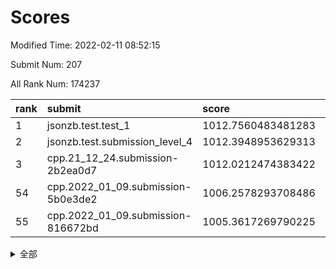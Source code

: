 # Scores

Modified Time: 2022-02-11 08:52:15

Submit Num: 207

All Rank Num: 174237

| rank |               submit               |       score        |       sigma        | pk_num |
| :--- | :--------------------------------- | :----------------- | :----------------- | :----- |
| 1    | jsonzb.test.test_1                 | 1012.7560483481283 | 0.8337771345758559 | 3369   |
| 2    | jsonzb.test.submission_level_4     | 1012.3948953629313 | 0.7872573190468227 | 3369   |
| 3    | cpp.21_12_24.submission-2b2ea0d7   | 1012.0212474383422 | 0.7664106602696086 | 3363   |
| 54   | cpp.2022_01_09.submission-5b0e3de2 | 1006.2578293708486 | 0.7139108711925533 | 3369   |
| 55   | cpp.2022_01_09.submission-816672bd | 1005.3617269790225 | 0.719896399665586  | 3364   |


<details>
<summary>全部</summary>

| rank |                 submit                 |       score        |       sigma        | pk_num |
| :--- | :------------------------------------- | :----------------- | :----------------- | :----- |
| 1    | jsonzb.test.test_1                     | 1012.7560483481283 | 0.8337771345758559 | 3369   |
| 2    | jsonzb.test.submission_level_4         | 1012.3948953629313 | 0.7872573190468227 | 3369   |
| 3    | cpp.21_12_24.submission-2b2ea0d7       | 1012.0212474383422 | 0.7664106602696086 | 3363   |
| 4    | gobigger.level_3.submission_level_3_10 | 1011.3746577268228 | 0.7870922656235478 | 3365   |
| 5    | gobigger.level_3.submission_level_3_5  | 1011.174036450032  | 0.7577512482369188 | 3366   |
| 6    | gobigger.level_3.submission_level_3_48 | 1011.1445721496818 | 0.7601645621880327 | 3367   |
| 7    | gobigger.level_3.submission_level_3_42 | 1011.1216208190727 | 0.7757667783794495 | 3369   |
| 8    | gobigger.level_3.submission_level_3_32 | 1010.8957675736937 | 0.7853668810393283 | 3372   |
| 9    | gobigger.level_3.submission_level_3_28 | 1010.8839198272423 | 0.7895121567165029 | 3368   |
| 10   | gobigger.level_3.submission_level_3_45 | 1010.8807909219886 | 0.7875847482262177 | 3365   |
| 11   | gobigger.level_3.submission_level_3_46 | 1010.7976582336067 | 0.7630957717629144 | 3366   |
| 12   | gobigger.level_3.submission_level_3_23 | 1010.7941906378662 | 0.7767119355893435 | 3366   |
| 13   | gobigger.level_3.submission_level_3_36 | 1010.7490667596658 | 0.7519218588336288 | 3367   |
| 14   | gobigger.level_3.submission_level_3_29 | 1010.7234067851317 | 0.740533624603888  | 3364   |
| 15   | gobigger.level_3.submission_level_3_13 | 1010.7198997832519 | 0.7562783751667139 | 3364   |
| 16   | gobigger.level_3.submission_level_3_43 | 1010.7194952175465 | 0.7711972210440246 | 3370   |
| 17   | gobigger.level_3.submission_level_3_9  | 1010.6496778277144 | 0.7564040726834416 | 3368   |
| 18   | gobigger.level_3.submission_level_3_1  | 1010.62541791524   | 0.78038122158601   | 3366   |
| 19   | gobigger.level_3.submission_level_3_19 | 1010.5919214218088 | 0.7814739514916849 | 3367   |
| 20   | gobigger.level_3.submission_level_3_16 | 1010.5089201203191 | 0.7725899871589829 | 3366   |
| 21   | gobigger.level_3.submission_level_3_20 | 1010.4832556755935 | 0.7657332478250187 | 3368   |
| 22   | gobigger.level_3.submission_level_3_15 | 1010.4018355231522 | 0.7752470897624144 | 3370   |
| 23   | gobigger.level_3.submission_level_3_2  | 1010.2831330728022 | 0.7846561467803348 | 3367   |
| 24   | gobigger.level_3.submission_level_3_40 | 1010.2744936384369 | 0.7533532714502031 | 3366   |
| 25   | gobigger.level_3.submission_level_3_24 | 1010.2380942903642 | 0.7555160309484437 | 3370   |
| 26   | gobigger.level_3.submission_level_3_41 | 1010.225801259438  | 0.7597424246769962 | 3367   |
| 27   | gobigger.level_3.submission_level_3_8  | 1010.1166585151449 | 0.7509778527262619 | 3367   |
| 28   | gobigger.level_3.submission_level_3_38 | 1010.0953905531345 | 0.7524780857725124 | 3365   |
| 29   | gobigger.level_3.submission_level_3_12 | 1010.0136454962092 | 0.7502631877801925 | 3362   |
| 30   | gobigger.level_3.submission_level_3_27 | 1010.0012106388124 | 0.7490604429478448 | 3365   |
| 31   | gobigger.level_3.submission_level_3_22 | 1009.9747121015425 | 0.7473267213481887 | 3363   |
| 32   | gobigger.level_3.submission_level_3_34 | 1009.9460102990045 | 0.7471847058691432 | 3366   |
| 33   | gobigger.level_3.submission_level_3_47 | 1009.9442798714324 | 0.7702020337426873 | 3366   |
| 34   | gobigger.level_3.submission_level_3_25 | 1009.908767526223  | 0.7694704909711599 | 3365   |
| 35   | gobigger.level_3.submission_level_3_6  | 1009.8195448069671 | 0.7627319669446375 | 3368   |
| 36   | gobigger.level_3.submission_level_3_17 | 1009.8195001151156 | 0.755405270190009  | 3367   |
| 37   | gobigger.level_3.submission_level_3_3  | 1009.8107265273501 | 0.7387749290540485 | 3366   |
| 38   | gobigger.level_3.submission_level_3_37 | 1009.764014517207  | 0.7411548661825588 | 3363   |
| 39   | gobigger.level_3.submission_level_3_44 | 1009.7472875729246 | 0.7530227114863518 | 3363   |
| 40   | gobigger.level_3.submission_level_3_7  | 1009.7395719300423 | 0.7657742837159838 | 3368   |
| 41   | gobigger.level_3.submission_level_3_18 | 1009.6245600755631 | 0.7597127960892817 | 3366   |
| 42   | gobigger.level_3.submission_level_3_39 | 1009.5804397680247 | 0.7414992461433159 | 3369   |
| 43   | gobigger.level_3.submission_level_3_4  | 1009.568266407534  | 0.7714229139627483 | 3362   |
| 44   | gobigger.level_3.submission_level_3_31 | 1009.478911295174  | 0.7534900822678791 | 3370   |
| 45   | gobigger.level_3.submission_level_3_26 | 1009.4398002373952 | 0.7554933800565987 | 3363   |
| 46   | gobigger.level_3.submission_level_3_35 | 1009.2849562409084 | 0.7548636980348505 | 3370   |
| 47   | gobigger.level_3.submission_level_3_49 | 1009.2835900021468 | 0.7339473121049617 | 3368   |
| 48   | gobigger.level_3.submission_level_3_0  | 1009.2382518633901 | 0.748766227684499  | 3365   |
| 49   | gobigger.level_3.submission_level_3_14 | 1009.1113494692488 | 0.7540408217056872 | 3365   |
| 50   | gobigger.level_3.submission_level_3_30 | 1009.01986179979   | 0.7491038550643622 | 3367   |
| 51   | gobigger.level_3.submission_level_3_21 | 1009.0059623995257 | 0.7630916254910649 | 3366   |
| 52   | gobigger.level_3.submission_level_3_11 | 1008.9277351500125 | 0.7304220086423014 | 3372   |
| 53   | gobigger.level_3.submission_level_3_33 | 1008.667713911223  | 0.7643906856898687 | 3362   |
| 54   | cpp.2022_01_09.submission-5b0e3de2     | 1006.2578293708486 | 0.7139108711925533 | 3369   |
| 55   | cpp.2022_01_09.submission-816672bd     | 1005.3617269790225 | 0.719896399665586  | 3364   |
| 56   | gobigger.level_1.submission_level_1_10 | 1005.1822949820485 | 0.722142494314511  | 3370   |
| 57   | gobigger.level_1.submission_level_1_26 | 1004.7559871268897 | 0.7241293771263715 | 3369   |
| 58   | gobigger.level_1.submission_level_1_20 | 1004.6821064532767 | 0.7296350613428523 | 3369   |
| 59   | gobigger.level_1.submission_level_1_15 | 1004.605385918299  | 0.7064477262243717 | 3365   |
| 60   | gobigger.level_1.submission_level_1_21 | 1004.2448796614957 | 0.7212659869541176 | 3364   |
| 61   | gobigger.level_1.submission_level_1_47 | 1004.110216759029  | 0.723385829971428  | 3363   |
| 62   | gobigger.level_1.submission_level_1_36 | 1004.0699310204598 | 0.7091388033165374 | 3362   |
| 63   | gobigger.level_1.submission_level_1_27 | 1004.0113351201258 | 0.7269871808994698 | 3370   |
| 64   | gobigger.level_1.submission_level_1_2  | 1003.980280759418  | 0.7009556829975001 | 3363   |
| 65   | gobigger.level_1.submission_level_1_23 | 1003.8209727526825 | 0.7024764899520705 | 3371   |
| 66   | gobigger.level_1.submission_level_1_34 | 1003.6801728725128 | 0.7127518016623888 | 3366   |
| 67   | gobigger.level_1.submission_level_1_6  | 1003.6417801717082 | 0.7197284211971332 | 3362   |
| 68   | gobigger.level_1.submission_level_1_5  | 1003.6342554097974 | 0.7214485346872028 | 3367   |
| 69   | gobigger.level_1.submission_level_1_38 | 1003.6170636394913 | 0.7209229249046267 | 3368   |
| 70   | gobigger.level_1.submission_level_1_35 | 1003.5960696817234 | 0.7239379052760024 | 3365   |
| 71   | gobigger.level_1.submission_level_1_41 | 1003.5520006084308 | 0.7179474766058851 | 3367   |
| 72   | gobigger.level_1.submission_level_1_3  | 1003.5171731155506 | 0.7175937171020005 | 3368   |
| 73   | gobigger.level_1.submission_level_1_1  | 1003.5088665028885 | 0.7242505850582625 | 3369   |
| 74   | gobigger.level_1.submission_level_1_30 | 1003.4635781426848 | 0.7238392590266218 | 3371   |
| 75   | gobigger.level_1.submission_level_1_42 | 1003.4113995883745 | 0.7199850303649585 | 3367   |
| 76   | gobigger.level_1.submission_level_1_29 | 1003.4093009032085 | 0.7207847351333027 | 3369   |
| 77   | gobigger.level_1.submission_level_1_39 | 1003.286068575155  | 0.7197711293873901 | 3365   |
| 78   | gobigger.level_1.submission_level_1_0  | 1003.2485955644189 | 0.7202292030467239 | 3362   |
| 79   | gobigger.level_1.submission_level_1_40 | 1003.2072297458509 | 0.7122000290484408 | 3363   |
| 80   | gobigger.level_1.submission_level_1_24 | 1003.1978841779044 | 0.7081510687466746 | 3369   |
| 81   | gobigger.level_1.submission_level_1_46 | 1003.1679389466633 | 0.7128250322191074 | 3369   |
| 82   | gobigger.level_1.submission_level_1_14 | 1003.1468050280729 | 0.7117294018836915 | 3367   |
| 83   | gobigger.level_1.submission_level_1_31 | 1003.1011350661761 | 0.7084002580867482 | 3370   |
| 84   | gobigger.level_1.submission_level_1_32 | 1003.091896883265  | 0.7222067324471418 | 3371   |
| 85   | gobigger.level_1.submission_level_1_33 | 1003.0327780755915 | 0.7129708863281595 | 3366   |
| 86   | gobigger.level_1.submission_level_1_25 | 1002.9926109243137 | 0.7153263635339365 | 3372   |
| 87   | gobigger.level_1.submission_level_1_16 | 1002.9859911487391 | 0.7034733370602986 | 3366   |
| 88   | gobigger.level_1.submission_level_1_22 | 1002.9794035632603 | 0.7242866433341842 | 3360   |
| 89   | gobigger.level_1.submission_level_1_48 | 1002.9290849980813 | 0.7196841939393871 | 3362   |
| 90   | gobigger.level_1.submission_level_1_17 | 1002.7547282023733 | 0.6958550633448369 | 3365   |
| 91   | gobigger.level_1.submission_level_1_9  | 1002.7369208088098 | 0.7244857167668286 | 3365   |
| 92   | gobigger.level_1.submission_level_1_4  | 1002.7228120368404 | 0.7188592652437641 | 3368   |
| 93   | gobigger.level_1.submission_level_1_11 | 1002.7184388753802 | 0.7148680959403863 | 3369   |
| 94   | gobigger.level_1.submission_level_1_44 | 1002.704068421623  | 0.7136747962859523 | 3372   |
| 95   | gobigger.level_1.submission_level_1_37 | 1002.5388536567601 | 0.7184337000999627 | 3365   |
| 96   | gobigger.level_1.submission_level_1_45 | 1002.532831423344  | 0.7198393139429732 | 3363   |
| 97   | gobigger.level_1.submission_level_1_49 | 1002.4804390266914 | 0.706973465411264  | 3366   |
| 98   | gobigger.level_1.submission_level_1_12 | 1002.2138719936266 | 0.7177020965360013 | 3369   |
| 99   | gobigger.level_1.submission_level_1_8  | 1002.1470298143356 | 0.7176803927301021 | 3366   |
| 100  | gobigger.level_1.submission_level_1_19 | 1002.1360349678235 | 0.7144349166672401 | 3366   |
| 101  | gobigger.level_1.submission_level_1_43 | 1002.0267333364853 | 0.7155944301551065 | 3368   |
| 102  | gobigger.level_1.submission_level_1_7  | 1001.9727196796721 | 0.7069112383101903 | 3371   |
| 103  | gobigger.level_1.submission_level_1_28 | 1001.9677845681302 | 0.7125416560176694 | 3370   |
| 104  | gobigger.level_1.submission_level_1_13 | 1001.9086785765944 | 0.7185353605009465 | 3365   |
| 105  | gobigger.level_1.submission_level_1_18 | 1001.4448020834764 | 0.7163347020724886 | 3364   |
| 106  | gobigger.random.submission_random_7    | 997.3933569307519  | 0.7164105498166444 | 3368   |
| 107  | gobigger.random.submission_random_36   | 997.1271700374793  | 0.7104475423306585 | 3369   |
| 108  | gobigger.random.submission_random_31   | 996.790334896824   | 0.7138905449553175 | 3367   |
| 109  | gobigger.random.submission_random_16   | 996.731528538505   | 0.714537789264696  | 3366   |
| 110  | gobigger.random.submission_random_32   | 996.7120220665677  | 0.7046593497879928 | 3369   |
| 111  | gobigger.random.submission_random_23   | 996.6918529482609  | 0.7170317902491441 | 3362   |
| 112  | gobigger.random.submission_random_26   | 996.6856892093243  | 0.7050353243938536 | 3367   |
| 113  | gobigger.random.submission_random_2    | 996.6327063929332  | 0.727358356078572  | 3363   |
| 114  | gobigger.random.submission_random_29   | 996.5521426699635  | 0.701392779903315  | 3368   |
| 115  | gobigger.random.submission_random_18   | 996.5388270813689  | 0.7102761307351414 | 3372   |
| 116  | gobigger.random.submission_random_24   | 996.5347200917273  | 0.7095731366062776 | 3365   |
| 117  | gobigger.random.submission_random_14   | 996.4160516025094  | 0.7174618059785342 | 3371   |
| 118  | gobigger.random.submission_random_39   | 996.4098578823647  | 0.7073566546508028 | 3368   |
| 119  | gobigger.random.submission_random_10   | 996.4064971019295  | 0.7118668086502266 | 3371   |
| 120  | gobigger.random.submission_random_25   | 996.3656590024971  | 0.7018955956572889 | 3364   |
| 121  | gobigger.random.submission_random_6    | 996.3044831434179  | 0.714752218120703  | 3368   |
| 122  | gobigger.random.submission_random_27   | 996.3023966127354  | 0.7072501109281978 | 3368   |
| 123  | gobigger.random.submission_random_21   | 996.289524802677   | 0.7124455356047203 | 3366   |
| 124  | gobigger.random.submission_random_3    | 996.2845526951114  | 0.7109020363247528 | 3362   |
| 125  | gobigger.random.submission_random_12   | 996.2581413612853  | 0.7027050561512953 | 3368   |
| 126  | gobigger.random.submission_random_30   | 996.2474559278919  | 0.7151161271830994 | 3364   |
| 127  | gobigger.random.submission_random_8    | 996.19740607924    | 0.719583138189177  | 3369   |
| 128  | gobigger.random.submission_random_40   | 996.1643303903849  | 0.7036111803116537 | 3363   |
| 129  | gobigger.random.submission_random_43   | 996.143864364104   | 0.7095765429948415 | 3368   |
| 130  | gobigger.random.submission_random_0    | 996.0829949240991  | 0.7080385274153167 | 3369   |
| 131  | gobigger.random.submission_random_45   | 996.0376791598394  | 0.7015293158837275 | 3366   |
| 132  | gobigger.random.submission_random_48   | 995.8685651799991  | 0.7180573065795594 | 3371   |
| 133  | gobigger.random.submission_random_34   | 995.8389052728066  | 0.7028566960458035 | 3367   |
| 134  | gobigger.random.submission_random_38   | 995.8123726811616  | 0.7123543709030513 | 3369   |
| 135  | gobigger.random.submission_random_9    | 995.8007570758858  | 0.7186472290040026 | 3368   |
| 136  | gobigger.random.submission_random_46   | 995.7721412320263  | 0.6986375294791253 | 3366   |
| 137  | gobigger.random.submission_random_19   | 995.6824106221854  | 0.7043357703668225 | 3365   |
| 138  | gobigger.random.submission_random_17   | 995.6724859135211  | 0.7040869748354536 | 3371   |
| 139  | gobigger.random.submission_random_42   | 995.58558308243    | 0.7111661650661125 | 3367   |
| 140  | gobigger.random.submission_random_33   | 995.5569797216334  | 0.7034565271679798 | 3368   |
| 141  | gobigger.random.submission_random_4    | 995.5511221704783  | 0.7175867546060393 | 3366   |
| 142  | gobigger.random.submission_random_28   | 995.5480311141328  | 0.7078737347813973 | 3368   |
| 143  | gobigger.random.submission_random_37   | 995.5277823045135  | 0.7100525239971788 | 3370   |
| 144  | gobigger.random.submission_random_22   | 995.5192276424381  | 0.713269283893167  | 3368   |
| 145  | gobigger.random.submission_random_44   | 995.496621913947   | 0.7097359468829254 | 3364   |
| 146  | gobigger.random.submission_random_49   | 995.3980320043255  | 0.7204304360388518 | 3369   |
| 147  | gobigger.random.submission_random_41   | 995.3531443261978  | 0.7079413901094435 | 3367   |
| 148  | gobigger.random.submission_random_5    | 995.3417190624025  | 0.7136122350058837 | 3367   |
| 149  | gobigger.random.submission_random_1    | 995.3314147586789  | 0.7253897808985701 | 3369   |
| 150  | gobigger.random.submission_random_13   | 995.3266720053798  | 0.7102293306362341 | 3365   |
| 151  | gobigger.random.submission_random_35   | 995.2079652788674  | 0.7163423286144518 | 3369   |
| 152  | gobigger.random.submission_random_11   | 995.2057834599739  | 0.7198668048559334 | 3371   |
| 153  | gobigger.random.submission_random_20   | 995.0405657108997  | 0.7168729659410934 | 3365   |
| 154  | gobigger.random.submission_random_47   | 994.8483192575648  | 0.7074263913533385 | 3369   |
| 155  | gobigger.random.submission_random_15   | 994.7148480451395  | 0.7021050527849098 | 3360   |
| 156  | gobigger.level_2.submission_level_2_21 | 993.5655647353462  | 0.727286407376293  | 3368   |
| 157  | gobigger.level_2.submission_level_2_25 | 993.3369949426931  | 0.7658140723172895 | 3370   |
| 158  | gobigger.level_2.submission_level_2_20 | 993.2744002516655  | 0.7226116152224715 | 3362   |
| 159  | gobigger.level_2.submission_level_2_22 | 993.2045288172394  | 0.730726625106355  | 3369   |
| 160  | gobigger.level_2.submission_level_2_30 | 992.9677855383947  | 0.7408942104922267 | 3368   |
| 161  | gobigger.level_2.submission_level_2_2  | 992.9007078362808  | 0.7575966377685825 | 3364   |
| 162  | gobigger.level_2.submission_level_2_35 | 992.8947204999424  | 0.730934501825412  | 3365   |
| 163  | gobigger.level_2.submission_level_2_43 | 992.6812640026124  | 0.7362533462987164 | 3366   |
| 164  | gobigger.level_2.submission_level_2_27 | 992.6660620777209  | 0.7451382202263976 | 3362   |
| 165  | gobigger.level_2.submission_level_2_49 | 992.6429157859043  | 0.7302650433831314 | 3368   |
| 166  | gobigger.level_2.submission_level_2_31 | 992.5498145955963  | 0.7387835930479201 | 3366   |
| 167  | gobigger.level_2.submission_level_2_42 | 992.5328006480441  | 0.7557017648910791 | 3367   |
| 168  | gobigger.level_2.submission_level_2_24 | 992.5325867986629  | 0.7406668256192495 | 3369   |
| 169  | gobigger.level_2.submission_level_2_14 | 992.5288184693345  | 0.7278000461772263 | 3369   |
| 170  | gobigger.level_2.submission_level_2_36 | 992.4943060381682  | 0.7374553316657018 | 3365   |
| 171  | gobigger.level_2.submission_level_2_18 | 992.4612618653276  | 0.7419348912118112 | 3363   |
| 172  | gobigger.level_2.submission_level_2_8  | 992.4469279484615  | 0.7397381339601707 | 3359   |
| 173  | gobigger.level_2.submission_level_2_48 | 992.4103635565798  | 0.7307460628087145 | 3367   |
| 174  | gobigger.level_2.submission_level_2_10 | 992.2775453379003  | 0.7503254911225398 | 3374   |
| 175  | gobigger.level_2.submission_level_2_0  | 992.1510889467453  | 0.7422476254905266 | 3368   |
| 176  | gobigger.level_2.submission_level_2_9  | 992.0766810359188  | 0.7361256904411786 | 3368   |
| 177  | gobigger.level_2.submission_level_2_17 | 991.9327928515254  | 0.7505156936756743 | 3368   |
| 178  | gobigger.level_2.submission_level_2_33 | 991.8668207929636  | 0.7609448400671475 | 3367   |
| 179  | gobigger.level_2.submission_level_2_6  | 991.8102708352964  | 0.7403387525609756 | 3363   |
| 180  | gobigger.level_2.submission_level_2_40 | 991.779595658166   | 0.75253830411933   | 3366   |
| 181  | gobigger.level_2.submission_level_2_4  | 991.6950736625802  | 0.7426896607272884 | 3368   |
| 182  | gobigger.level_2.submission_level_2_41 | 991.6549495999134  | 0.7567018202427762 | 3366   |
| 183  | gobigger.level_2.submission_level_2_15 | 991.5520919275402  | 0.7614280373972974 | 3365   |
| 184  | gobigger.level_2.submission_level_2_47 | 991.5190705416998  | 0.7425295632416672 | 3371   |
| 185  | gobigger.level_2.submission_level_2_38 | 991.4544861351484  | 0.7551767632517521 | 3369   |
| 186  | gobigger.level_2.submission_level_2_13 | 991.4279599493227  | 0.725228155634179  | 3370   |
| 187  | gobigger.level_2.submission_level_2_37 | 991.4238462501421  | 0.7628461328894572 | 3369   |
| 188  | gobigger.level_2.submission_level_2_23 | 991.3874757196464  | 0.7475945977870573 | 3367   |
| 189  | gobigger.level_2.submission_level_2_39 | 991.3639549221209  | 0.7597623709853603 | 3372   |
| 190  | gobigger.level_2.submission_level_2_44 | 991.3618187867187  | 0.7633337900547853 | 3368   |
| 191  | gobigger.level_2.submission_level_2_19 | 991.3376588150121  | 0.7724157808325324 | 3372   |
| 192  | gobigger.level_2.submission_level_2_32 | 991.3109773351218  | 0.757591482889432  | 3363   |
| 193  | gobigger.level_2.submission_level_2_34 | 991.2810101283403  | 0.762704595312013  | 3370   |
| 194  | gobigger.level_2.submission_level_2_11 | 991.2750215843845  | 0.7440129168533236 | 3366   |
| 195  | gobigger.level_2.submission_level_2_46 | 991.1683567709614  | 0.7411110290472801 | 3367   |
| 196  | gobigger.level_2.submission_level_2_1  | 991.1535053851957  | 0.7444266920484259 | 3367   |
| 197  | gobigger.level_2.submission_level_2_45 | 991.1389157184362  | 0.7470411436413507 | 3369   |
| 198  | gobigger.level_2.submission_level_2_5  | 991.1139321966032  | 0.7510922821560644 | 3365   |
| 199  | gobigger.level_2.submission_level_2_29 | 991.0480046251255  | 0.7421533952084326 | 3372   |
| 200  | gobigger.level_2.submission_level_2_12 | 991.0449526168534  | 0.7529024560121561 | 3368   |
| 201  | gobigger.level_2.submission_level_2_7  | 990.9385932213205  | 0.7465859536001468 | 3364   |
| 202  | gobigger.level_2.submission_level_2_26 | 990.8430479777238  | 0.7497277591616339 | 3365   |
| 203  | gobigger.level_2.submission_level_2_28 | 990.7552495435519  | 0.7677837061442625 | 3372   |
| 204  | gobigger.level_2.submission_level_2_3  | 990.3725448374599  | 0.754016122314266  | 3365   |
| 205  | gobigger.level_2.submission_level_2_16 | 989.9456432420451  | 0.7642697425557863 | 3366   |
| 206  | gobigger.none.submission_none_0        | 978.0361470886475  | 1.2504025333185642 | 3369   |
| 207  | gobigger.none.submission_none_1        | 977.8685474731257  | 1.2556450670672343 | 3369   |

</details>